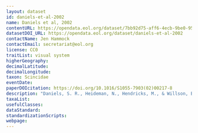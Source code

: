 ```yaml
---
layout: dataset
id: daniels-et-al-2002
name: Daniels et al, 2002
contentURL: https://opendata.eol.org/dataset/7bb92d75-aff6-4ecb-9be0-95bc1b9d3c42/resource/47c30245-f20b-45c0-adf9-8ef1c75eaeec/download/daniels.zip
datasetDOI_URL: https://opendata.eol.org/dataset/daniels-et-al-2002
contactName: Jen Hammock
contactEmail: secretariat@eol.org
license: CC0
traitList: visual system
higherGeography:
decimalLatitude:
decimalLongitude:
taxon: Scincidae
eventDate:
paperDOIcitation: https://doi.org/10.1016/S1055-7903(02)00217-8
description: "Daniels, S. R., Heideman, N., Hendricks, M., & Willson, B. (2002). A molecular phylogeny for the South African limbless lizard taxa of the subfamily Acontinae (Sauria: Scincidae) with special emphasis on relationships within Acontias. Molecular Phylogenetics and Evolution, 24(2), 315,Aei323. doi:10.1016/s1055-7903(02)00217-8	https://doi.org/10.1016/S1055-7903(02)00217-8"
taxaList: 
usefulClasses:
dataStandard:
standardizationScripts:
webpage:
---
```



